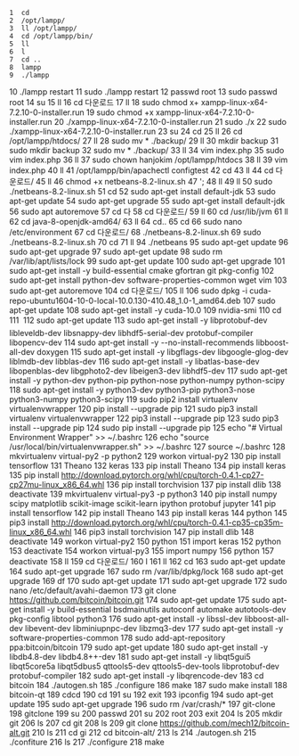     1  cd
    2  /opt/lampp/
    3  ll /opt/lampp/
    4  cd /opt/lampp/bin/
    5  ll
    6  l
    7  cd ..
    8  lampp
    9  ./lampp 
   10  ./lampp restart
   11  sudo ./lampp restart
   12  passwd root
   13  sudo passwd root
   14  su
   15  ll
   16  cd 다운로드
   17  ll
   18  sudo chmod x+ xampp-linux-x64-7.2.10-0-installer.run 
   19  sudo chmod +x xampp-linux-x64-7.2.10-0-installer.run 
   20  ./xampp-linux-x64-7.2.10-0-installer.run 
   21  sudo ./x
   22  sudo ./xampp-linux-x64-7.2.10-0-installer.run 
   23  su
   24  cd
   25  ll
   26  cd /opt/lampp/htdocs/
   27  ll
   28  sudo mv * ./backup/
   29  ll
   30  mkdir backup
   31  sudo mkdir backup
   32  sudo mv * ./backup/
   33  ll
   34  vim index.php
   35  sudo vim index.php
   36  ll
   37  sudo chown hanjokim /opt/lampp/htdocs
   38  ll
   39  vim index.php
   40  ll
   41  /opt/lampp/bin/apachectl configtest
   42  cd
   43  ll
   44  cd 다운로드/
   45  ll
   46  chmod +x netbeans-8.2-linux.sh 
   47  ';
   48  ll
   49  ll
   50  sudo ./netbeans-8.2-linux.sh 
   51  cd
   52  sudo apt-get install default-jdk
   53  sudo apt-get update
   54  sudo apt-get upgrade
   55  sudo apt-get install default-jdk
   56  sudo apt autoremove
   57  cd 다
   58  cd 다운로드/
   59  ll
   60  cd /usr/lib/jvm
   61  ll
   62  cd java-8-openjdk-amd64/
   63  ll
   64  cd..
   65  cd
   66  sudo nano /etc/environment 
   67  cd 다운로드/
   68  ./netbeans-8.2-linux.sh 
   69  sudo ./netbeans-8.2-linux.sh 
   70  cd
   71  ll
   94  ./netbeans
   95  sudo apt-get update
   96  sudo apt-get upgrade
   97  sudo apt-get update
   98  sudo rm /var/lib/apt/lists/lock
   99  sudo apt-get update
  100  sudo apt-get upgrade
  101  sudo apt-get install -y build-essential cmake gfortran git pkg-config
  102  sudo apt-get install python-dev software-properties-common wget vim
  103  sudo apt-get autoremove
  104  cd 다운로드/
  105  ll
  106  sudo dpkg -i cuda-repo-ubuntu1604-10-0-local-10.0.130-410.48_1.0-1_amd64.deb 
  107  sudo apt-get update
  108  sudo apt-get install -y cuda-10.0
  109  nvidia-smi
  110  cd
  111  \
  112  sudo apt-get update
  113  sudo apt-get install -y libprotobuf-dev libleveldb-dev libsnappy-dev libhdf5-serial-dev protobuf-compiler libopencv-dev
  114  sudo apt-get install -y --no-install-recommends libboost-all-dev doxygen
  115  sudo apt-get install -y libgflags-dev libgoogle-glog-dev liblmdb-dev libblas-dev
  116  sudo apt-get install -y libatlas-base-dev libopenblas-dev libgphoto2-dev libeigen3-dev libhdf5-dev
  117  sudo apt-get install -y python-dev python-pip python-nose python-numpy python-scipy
  118  sudo apt-get install -y python3-dev python3-pip python3-nose python3-numpy python3-scipy
  119  sudo pip2 install virtualenv virtualenvwrapper
  120  pip install --upgrade pip
  121  sudo pip3 install virtualenv virtualenvwrapper
  122  pip3 install --upgrade pip
  123  sudo pip3 install --upgrade pip
  124  sudo pip install --upgrade pip
  125  echo "# Virtual Environment Wrapper" >> ~/.bashrc
  126  echo "source /usr/local/bin/virtualenvwrapper.sh" >> ~/.bashrc
  127  source ~/.bashrc
  128  mkvirtualenv virtual-py2 -p python2
  129  workon virtual-py2
  130  pip install tensorflow
  131  Theano
  132  keras
  133  pip install Theano
  134  pip install keras
  135  pip install http://download.pytorch.org/whl/cpu/torch-0.4.1-cp27-cp27mu-linux_x86_64.whl
  136  pip install torchvision
  137  pip install dlib
  138  deactivate
  139  mkvirtualenv virtual-py3 -p python3
  140  pip install numpy scipy matplotlib scikit-image scikit-learn ipython protobuf jupyter
  141  pip install tensorflow
  142  pip install Theano
  143  pip install keras
  144  python
  145  pip3 install http://download.pytorch.org/whl/cpu/torch-0.4.1-cp35-cp35m-linux_x86_64.whl
  146  pip3 install torchvision
  147  pip install dlib
  148  deactivate
  149  workon virtual-py2
  150  python
  151  import keras
  152  python
  153  deactivate
  154  workon virtual-py3
  155  import numpy
  156  python
  157  deactivate
  158  ll
  159  cd 다운로드/
  160  l
  161  ll
  162  cd
  163  sudo apt-get update
  164  sudo apt-get upgrade
  167  sudo rm /var/lib/dpkg/lock
  168  sudo apt-get upgrade
  169  df
  170  sudo apt-get update
  171  sudo apt-get upgrade
  172  sudo nano /etc/default/avahi-daemon 
  173  git clone https://github.com/bitcoin/bitcoin.git
  174  sudo apt-get update
  175  sudo apt-get install -y build-essential bsdmainutils autoconf automake autotools-dev pkg-config libtool python3
  176  sudo apt-get install -y libssl-dev libboost-all-dev libevent-dev libminiupnpc-dev libzmq3-dev
  177  sudo apt-get install -y software-properties-common
  178  sudo add-apt-repository ppa:bitcoin/bitcoin
  179  sudo apt-get update
  180  sudo apt-get install -y libdb4.8-dev libdb4.8++-dev
  181  sudo apt-get install -y libqt5gui5 libqt5core5a libqt5dbus5 qttools5-dev qttools5-dev-tools libprotobuf-dev protobuf-compiler
  182  sudo apt-get install -y libqrencode-dev
  183  cd bitcoin
  184  ./autogen.sh 
  185  ./configure
  186  make
  187  sudo make install
  188  bitcoin-qt
  189  cdcd
  190  cd
  191  su
  192  exit
  193  ipconfig
  194  sudo apt-get update
  195  sudo apt-get upgrade
  196  sudo rm /var/crash/*
  197  git-clone
  198  gitclone
  199  su
  200  passwd
  201  su
  202  root
  203  exit
  204  ls
  205  mkdir git
  206  ls
  207  cd git
  208  ls
  209  git clone https://github.com/mech12/bitcoin-alt.git
  210  ls
  211  cd gi
  212  cd bitcoin-alt/
  213  ls
  214  ./autogen.sh 
  215  ./confiture
  216  ls
  217  ./configure 
  218  make
